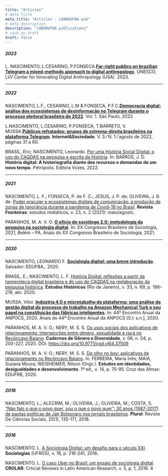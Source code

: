 ```yaml
---
title: "Articles"
# meta title
meta_title: "Articles - LABHDUFBA pub"
# meta description
description: "LABHDUFBA publications"
# save as draft
draft: false
---
```


##### 2023

L. NASCIMENTO, L.CESARINO, P.FONSECA.**[Far-right publics on brazilian Telegram a mixed-methods approach to digital anthropology](https://unesdoc.unesco.org/ark:/48223/pf0000384901?fbclid=PAAaYTjUhU1xAsgLh-alU1N9HvzRTb81awgiQH0T9qenpXh2MnLbHahM8SBN8_aem_AXd6ekQU0vVsrNXUiJcN7tXeY_ANUn9_V8mus861IZmIPH4s8H5F-f8ihWLFdq86V9o)**. UNESCO, LiiV Center for Innovating Digital Anthropology (USA). 2023.

------

##### 2022

NASCIMENTO, L.F., CESARINO, L.M & FONSECA, P.F.C.**[Democracia digital: análise dos ecossistemas de desinformação no Telegram durante o processo eleitoral brasileiro de 2022](https://internetlab.org.br/wp-content/uploads/2022/08/telegram-01-relatorio-06-1.pdf)**. Vol. 1. São Paulo, 2022

L.NASCIMENTO, L.CESARINO, P.FONSECA, T.BARRETO, V. MUSSA.**[Públicos refratados: grupos de extrema-direita brasileiros na plataforma Telegram](https://revista.internetlab.org.br/wp-content/uploads/2023/01/publicos.pdf)**. **Internet&Sociedade**. V. 3 ⁄ N. 1 ⁄ agosto de 2022, páginas 31 a 60.

BRASIL, Eric; NASCIMENTO, Leonardo. [Por uma História Social Digital: o uso do CAQDAS na pesquisa e escrita da História](https://www.amazon.com.br/História-digital-historiografia-recursos-demandas-ebook/dp/B0B5Y63944/ref=sr_1_1). In: BARROS, J. D. **História digital: A historiografia diante dos recursos e demandas de um novo tempo**. Petrópolis. Editora Vozes, 2022.

------

##### 2021

NASCIMENTO, L. F.; FONSECA, P. de F. C.; JESUS, J. P. de; OLIVEIRA, J. B. de. [Poder oracular e ecossistemas digitais de comunicação: a produção de zonas de ignorância durante a pandemia de Covid-19 no Brasil](https://revistas.unisinos.br/index.php/fronteiras/article/view/22620). **Revista Fronteiras**: estudos midiáticos, v. 23, n. 2 (2021): maio/agosto.

PARANHOS, M. A. V. O. **[O ofício de sociólogo 2.0: metodologia da pesquisa na sociologia digital](https://www.sbs2021.sbsociologia.com.br/atividade/view?q=YToyOntzOjY6InBhcmFtcyI7czozNToiYToxOntzOjEyOiJJRF9BVElWSURBREUiO3M6MjoiNDYiO30iO3M6MToiaCI7czozMjoiMzFjOTFkNDAzMDBmMTQyMWE0MWRiZWM4NjQ4ZTUyYTkiO30%3D&ID_ATIVIDADE=46)**. In: XX Congresso Brasileiro de Sociologia, 2021, Belém – PA. Anais do XX Congresso Brasileiro de Sociologia, 2021.

------

##### 2020

NASCIMENTO, LEONARDO F. **[Sociologia digital: uma breve introdução](https://repositorio.ufba.br/bitstream/ri/32746/5/SociologiaDigitalPDF.pdf)**. Salvador: EDUFBA,. 2020.

BRASIL, E.; NASCIMENTO, L. F. [História Digital: reflexões a partir da hemeroteca digital brasileira e do uso de CAQDAS na reelaboração da pesquisa histórica](https://www.scielo.br/j/eh/a/XNJJWhFFzPKdkhF6cyj5BJv/?lang=pt). **Estudos Históricos** (Rio de Janeiro), v. 33, n. 69, p. 196–219, abr. 2020.

MUSSA, Vítor. **[Indústria 4.0 e microtabalho de plataforma: uma análise da gestão digital do processo de trabalho na Amazon Mechanical Turk e seu papel na constituição das fábricas inteligentes](https://www.anpocs2020.sinteseeventos.com.br/trabalho/view?ID_TRABALHO=3347)**. In: 44º Encontro Anual da ANPOCS, 2020. Anais do 44º Encontro Anual da ANPOCS [S.l: s.n.], 2020.

PARANHOS, M. A. V. O.; NERY, M. S. S. [Os usos sociais dos aplicativos de relacionamento: intersecções entre gênero, sexualidade e raça no Recôncavo Baiano](https://periodicos.ufba.br/index.php/cadgendiv/article/view/37509). **Cadernos de Gênero e Diversidade**, v. 06, n. 04, p. 200-227, 2020. DOI: https://doi.org/10.9771/cgd.v6i4.37509

PARANHOS, M. A. V. O.; NERY, M. S. S. [De olho no boy: aplicativos de relacionamento no Recôncavo Baiano](https://ufrb.edu.br/editora/titulos-publicados). In: FERREIRA, Maria Inês; MAIA, Suzana Moura; WEISHEIMER, Nilson (Orgs.). **Estudos em identidades, desigualdades e desenvolvimento**. 1ª ed., v. 14, p. 75-95. Cruz das Almas: EDUFRB, 2020.

------

##### 2018

NASCIMENTO, L.; ALECRIM, M.; OLIVEIRA, J.; OLIVEIRA, M.; COSTA, S. [“Não falo o que o povo quer, sou o que o povo quer”: 30 anos (1987-2017) de pautas políticas de Jair Bolsonaro nos jornais brasileiros](https://www.revistas.usp.br/plural/article/view/149019/146180). **Plural**: Revista De Ciências Sociais, 25(1), 135-171, 2018.

------

##### 2016

NASCIMENTO, L. [A Sociologia Digital: um desafio para o século XXI](https://www.scielo.br/j/soc/a/y9gtcQSrjjXVyRfryrKpXBk/?format=pdf&lang=pt). **Sociologias** (UFRGS), v. 18, p. 216-241, 2016.

NASCIMENTO, L. [O caso Uber no Brasil: um ensaio de sociologia digital](https://www.crolar.org/index.php/crolar/article/view/253/pdf). **CROLAR**: Crticial Reviews in Latin American Research, v. 5, p. 1, 2016. 4
